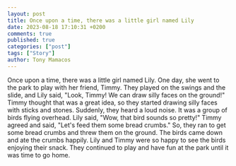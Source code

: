 ```yaml
---
layout: post
title: Once upon a time, there was a little girl named Lily
date: 2023-08-18 17:10:31 +0200
comments: true
published: true
categories: ["post"]
tags: ["Story"]
author: Tony Mamacos
---
```

Once upon a time, there was a little girl named Lily. One day, she went to the park to play with her friend, Timmy. They played on the swings and the slide, and Lily said, "Look, Timmy! We can draw silly faces on the ground!" 
Timmy thought that was a great idea, so they started drawing silly faces with sticks and stones. Suddenly, they heard a loud noise. It was a group of birds flying overhead. 
Lily said, "Wow, that bird sounds so pretty!" Timmy agreed and said, "Let's feed them some bread crumbs." 
So, they ran to get some bread crumbs and threw them on the ground. The birds came down and ate the crumbs happily. Lily and Timmy were so happy to see the birds enjoying their snack. They continued to play and have fun at the park until it was time to go home.
